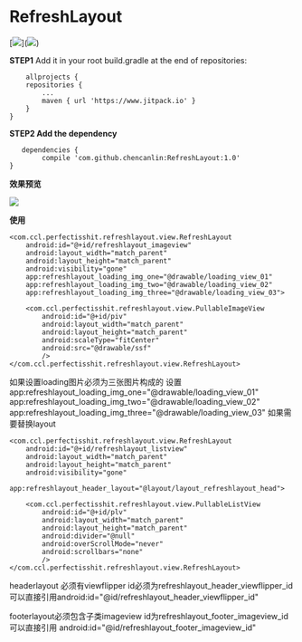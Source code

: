
# RefreshLayout #

[[![](https://www.jitpack.io/v/chencanlin/RefreshLayout.svg)](https://www.jitpack.io/#chencanlin/RefreshLayout)]([![](https://www.jitpack.io/v/chencanlin/RefreshLayout.svg)](https://www.jitpack.io/#chencanlin/RefreshLayout))


**STEP1** Add it in your root build.gradle at the end of repositories:

    	allprojects {
		repositories {
			...
			maven { url 'https://www.jitpack.io' }
		}
	}

**STEP2 Add the dependency**

	   dependencies {
	        compile 'com.github.chencanlin:RefreshLayout:1.0'
	}

**效果预览**

![](http://i.imgur.com/UfMVPnE.gif)

**使用**
    
	<com.ccl.perfectisshit.refreshlayout.view.RefreshLayout
        android:id="@+id/refreshlayout_imageview"
        android:layout_width="match_parent"
        android:layout_height="match_parent"
        android:visibility="gone"
        app:refreshlayout_loading_img_one="@drawable/loading_view_01"
        app:refreshlayout_loading_img_two="@drawable/loading_view_02"
        app:refreshlayout_loading_img_three="@drawable/loading_view_03">

        <com.ccl.perfectisshit.refreshlayout.view.PullableImageView
            android:id="@+id/piv"
            android:layout_width="match_parent"
            android:layout_height="match_parent"
            android:scaleType="fitCenter"
            android:src="@drawable/ssf"
            />
    </com.ccl.perfectisshit.refreshlayout.view.RefreshLayout>
如果设置loading图片必须为三张图片构成的
设置app:refreshlayout_loading_img_one="@drawable/loading_view_01"
app:refreshlayout_loading_img_two="@drawable/loading_view_02"
app:refreshlayout_loading_img_three="@drawable/loading_view_03"
如果需要替换layout

	<com.ccl.perfectisshit.refreshlayout.view.RefreshLayout
        android:id="@+id/refreshlayout_listview"
        android:layout_width="match_parent"
        android:layout_height="match_parent"
        android:visibility="gone"
        app:refreshlayout_header_layout="@layout/layout_refreshlayout_head">

        <com.ccl.perfectisshit.refreshlayout.view.PullableListView
            android:id="@+id/plv"
            android:layout_width="match_parent"
            android:layout_height="match_parent"
            android:divider="@null"
            android:overScrollMode="never"
            android:scrollbars="none"
            />
    </com.ccl.perfectisshit.refreshlayout.view.RefreshLayout>

headerlayout 必须有viewflipper id必须为refreshlayout_header_viewflipper_id 可以直接引用android:id="@id/refreshlayout_header_viewflipper_id"

footerlayout必须包含子类imageview id为refreshlayout_footer_imageview_id 可以直接引用
android:id="@id/refreshlayout_footer_imageview_id"
